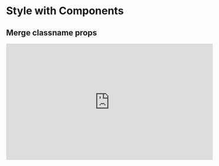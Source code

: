 <Head>
  <title>Learn React | Style with Components > Merge classname props</title>
</Head>

# Style with Components

## Merge classname props

<iframe width="560" height="315" src="https://www.youtube.com/embed/-8UctUbqdPc" frameborder="0" allow="autoplay; encrypted-media" allowfullscreen></iframe>
